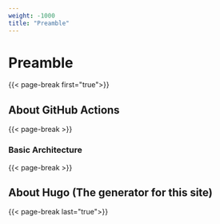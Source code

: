 ```yaml
---
weight: -1000
title: "Preamble"
---
```


# Preamble

{{<                                                               page-break first="true">}}
## About GitHub Actions

{{<                                                               page-break >}}
### Basic Architecture

{{<                                                               page-break >}}
## About Hugo (The generator for this site)


{{<                                                               page-break last="true">}}
